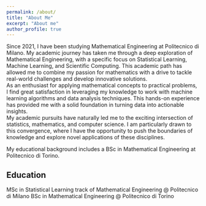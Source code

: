 ```yaml
---
permalink: /about/
title: "About Me"
excerpt: "About me"
author_profile: true
---
```


Since 2021, I have been studying Mathematical Engineering at Politecnico di Milano. My academic journey has taken me through a deep exploration of Mathematical Engineering, 
with a specific focus on Statistical Learning, Machine Learning, and Scientific Computing. This academic path has allowed me to combine my passion for mathematics with a drive 
to tackle real-world challenges and develop innovative solutions.  
As an enthusiast for applying mathematical concepts to practical problems, I find great satisfaction in leveraging my knowledge to work with machine learning algorithms and 
data analysis techniques. This hands-on experience has provided me with a solid foundation in turning data into actionable insights.  
My academic pursuits have naturally led me to the exciting intersection of statistics, mathematics, and computer science. I am particularly drawn to this convergence, 
where I have the opportunity to push the boundaries of knowledge and explore novel applications of these disciplines.  

My educational background includes a BSc in Mathematical Engineering at Politecnico di Torino. 

Education
---
MSc in Statistical Learning track of Mathematical Engineering @ Politecnico di Milano
BSc in Mathematical Engineering @ Politecnico di Torino